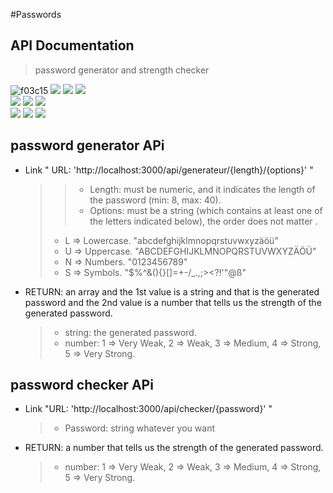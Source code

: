 #Passwords
## API Documentation 
>  password generator and strength checker


![f03c15](https://img.shields.io/badge/Code-JQuery-informational?style=flat&logo=jquery&color=61DAFB)
![](https://img.shields.io/badge/Code-JavaScript-informational?style=flat&logo=JavaScript&color=F7DF1E)
![](https://img.shields.io/badge/Code-HTML5-informational?style=flat&logo=HTML5&color=E34F26)
![](https://img.shields.io/badge/Style-CSS3-informational?style=flat&logo=CSS3&color=1572B6)
<br>
![](https://img.shields.io/badge/code-Node.js-informational?style=flat&logo=node.js&color=016013)
![](https://img.shields.io/badge/framework-Express-informational?style=flat&logo=express&color=016013)
![](https://img.shields.io/badge/code-NPM-informational?style=flat&logo=npm&color=820000)
<br>
![](https://img.shields.io/badge/Tools-Git-informational?style=flat&logo=Git&color=F05032)
![](https://img.shields.io/badge/Tools-GitHub-informational?style=flat&logo=GitHub&color=181717)
![](https://img.shields.io/badge/Tools-GitLab-informational?style=flat&logo=GitLab&color=181717)


## password generator APi

- Link " URL: 'http://localhost:3000/api/generateur/{length}/{options}' "

  >>- Length:  must be numeric, and it indicates the length of the password (min: 8, max: 40).
  >>- Options: must be a string (which contains at least one of the letters indicated below), the order does not matter .
    >- L => Lowercase. "abcdefghijklmnopqrstuvwxyzäöü"
    >- U => Uppercase. "ABCDEFGHIJKLMNOPQRSTUVWXYZÄÖÜ"
    >- N => Numbers. "0123456789"
    >- S => Symbols. "$%^&(){}[]=+-/_.,;><?!'\"@ß"

- RETURN: an array and the 1st value is a string and that is the generated password and the 2nd value is a number that tells us the strength of the generated password.
  >- string: the generated password.
  >- number: 1 => Very Weak, 2 => Weak, 3 => Medium, 4 => Strong, 5 => Very Strong.


## password checker APi


- Link "URL: 'http://localhost:3000/api/checker/{password}' "
  >- Password: string whatever you want
  
- RETURN: a number that tells us the strength of the generated password.
  >- number: 1 => Very Weak, 2 => Weak, 3 => Medium, 4 => Strong, 5 => Very Strong.